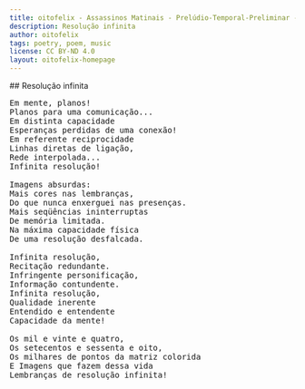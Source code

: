 ```yaml
---
title: oitofelix - Assassinos Matinais - Prelúdio-Temporal-Preliminar - Resolução infinita
description: Resolução infinita
author: oitofelix
tags: poetry, poem, music
license: CC BY-ND 4.0
layout: oitofelix-homepage
---
```

<div id="markdown" markdown="1">
## Resolução infinita

<pre class="poem">
Em mente, planos!
Planos para uma comunicação...
Em distinta capacidade
Esperanças perdidas de uma conexão!
Em referente reciprocidade
Linhas diretas de ligação,
Rede interpolada...
Infinita resolução!

Imagens absurdas:
Mais cores nas lembranças,
Do que nunca enxerguei nas presenças.
Mais seqüências ininterruptas
De memória limitada.
Na máxima capacidade física
De uma resolução desfalcada.

Infinita resolução,
Recitação redundante.
Infringente personificação,
Informação contundente.
Infinita resolução,
Qualidade inerente
Entendido e entendente
Capacidade da mente!

Os mil e vinte e quatro,
Os setecentos e sessenta e oito,
Os milhares de pontos da matriz colorida
E Imagens que fazem dessa vida
Lembranças de resolução infinita!
</pre>

</div>
